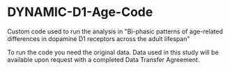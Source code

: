 # DYNAMIC-D1-Age-Code
Custom code used to run the analysis in "Bi-phasic patterns of age-related differences in dopamine D1 receptors across the adult lifespan"

To run the code you need the original data. Data used in this study will be available upon request with a completed Data Transfer Agreement.  
